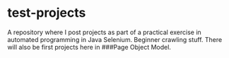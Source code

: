 # test-projects

A repository where I post projects as part of a practical exercise in automated programming in Java Selenium. Beginner crawling stuff. There will also be first projects here in ###Page Object Model.
